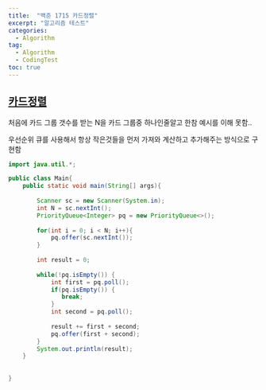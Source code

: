 ```yaml
---
title:  "백준 1715 카드정렬"
excerpt: "알고리즘 테스트"
categories:
  - Algorithm
tag: 
  - Algorithm
  - CodingTest
toc: true  
---
```


## [카드정렬](https://www.acmicpc.net/problem/1715 "카드정렬")

처음에 카드 그룹 갯수를 받는 N을 카드 그룹중 하나인줄알고 한참 예시를 이해 못함..

우선순위 큐를 사용해서 항상 작은것들을 먼저 가져와 계산하고 추가해주는 방식으로 구현함

 
``` java
import java.util.*;

public class Main{
    public static void main(String[] args){
        
        Scanner sc = new Scanner(System.in);
        int N = sc.nextInt();
        PriorityQueue<Integer> pq = new PriorityQueue<>();
        
        for(int i = 0; i < N; i++){
            pq.offer(sc.nextInt());
        }
        
        int result = 0;
        
        while(!pq.isEmpty()) {
            int first = pq.poll();
            if(pq.isEmpty()) {
               break;
            }
            int second = pq.poll();
            
            result += first + second;
            pq.offer(first + second);
        }
        System.out.println(result);
    }
    
    
}
```